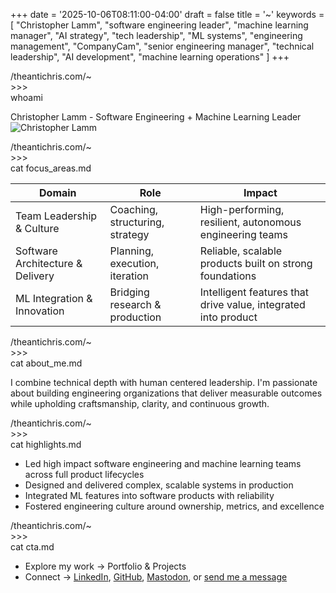 +++
date = '2025-10-06T08:11:00-04:00'
draft = false
title = '~'
keywords = [
  "Christopher Lamm",
  "software engineering leader",
  "machine learning manager",
  "AI strategy",
  "tech leadership",
  "ML systems",
  "engineering management",
  "CompanyCam",
  "senior engineering manager",
  "technical leadership",
  "AI development",
  "machine learning operations"
]
+++

<div class="terminal-prompt">/theantichris.com/~</div>
<div class="prompt-symbol">>>> </div>whoami

Christopher Lamm - Software Engineering + Machine Learning Leader
<img src="/img/headshot.png" alt="Christopher Lamm" class="profile-image">

<div class="terminal-prompt">/theantichris.com/~</div>
<div class="prompt-symbol">>>> </div>cat focus_areas.md

| Domain                            | Role                                 | Impact                                                   |
|-----------------------------------|--------------------------------------|------------------------------------------------------------|
| Team Leadership & Culture         | Coaching, structuring, strategy      | High-performing, resilient, autonomous engineering teams   |
| Software Architecture & Delivery  | Planning, execution, iteration       | Reliable, scalable products built on strong foundations     |
| ML Integration & Innovation        | Bridging research & production       | Intelligent features that drive value, integrated into product |

<div class="terminal-prompt">/theantichris.com/~</div>
<div class="prompt-symbol">>>> </div>cat about_me.md

I combine technical depth with human centered leadership. I'm passionate about building engineering organizations that deliver measurable outcomes while upholding craftsmanship, clarity, and continuous growth.

<div class="terminal-prompt">/theantichris.com/~</div>
<div class="prompt-symbol">>>> </div>cat highlights.md

- Led high impact software engineering and machine learning teams across full product lifecycles
- Designed and delivered complex, scalable systems in production
- Integrated ML features into software products with reliability
- Fostered engineering culture around ownership, metrics, and excellence

<div class="terminal-prompt">/theantichris.com/~</div>
<div class="prompt-symbol">>>> </div>cat cta.md

- Explore my work -> Portfolio & Projects
- Connect -> <a title="Christopher Lamm on LinkedIn" href="https://www.linkedin.com/in/theantichris/">LinkedIn</a>, <a title="Christopher Lamm on  GitHub" href="https://github.com/theantichris">GitHub</a>, <a title="Christopher Lamm on Mastodon" href="https://mastodon.social/@the_anti_chris">Mastodon</a>, or <a title="Email Christopher Lamm at christopherlamm81@icloud.com" href="mailto:christopherlamm81@icloud.com">send me a message</a>
